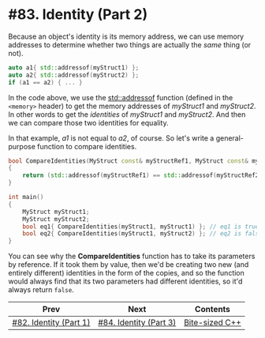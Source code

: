 # #83. Identity (Part 2)

Because an object's identity is its memory address, we can use memory addresses to determine whether two things are actually the *same* thing (or not).

```cpp
auto a1{ std::addressof(myStruct1) };
auto a2{ std::addressof(myStruct2) };
if (a1 == a2) { ... }
```

In the code above, we use the [std::addressof](https://docs.microsoft.com/cpp/standard-library/memory-functions#addressof) function (defined in the `<memory>` header) to get the memory addresses of *myStruct1* and *myStruct2*. In other words to get the *identities* of *myStruct1* and *myStruct2*. And then we can compare those two identities for equality.

In that example, *a1* is not equal to *a2*, of course. So let's write a general-purpose function to compare identities.

```cpp
bool CompareIdentities(MyStruct const& myStructRef1, MyStruct const& myStructRef2)
{
    return (std::addressof(myStructRef1) == std::addressof(myStructRef2));
}

int main()
{
    MyStruct myStruct1;
    MyStruct myStruct2;
    bool eq1{ CompareIdentities(myStruct1, myStruct1) }; // eq1 is true
    bool eq2{ CompareIdentities(myStruct1, myStruct2) }; // eq2 is false
}
```

You can see why the **CompareIdentities** function has to take its parameters by reference. If it took them by value, then we'd be creating two new (and entirely different) identities in the form of the copies, and so the function would always find that its two parameters had different identities, so it'd always return `false`.

|Prev|Next|Contents|
|-|-|-|
|[#82. Identity (Part 1)](082.md)|[#84. Identity (Part 3)](084.md)|[Bite-sized C++](../README.md)|
